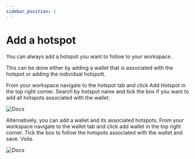 ```yaml
---
sidebar_position: 1
---
```


# Add a hotspot
You can always add a hotspot you want to follow to your workspace. 

This can be done either by adding a wallet that is associated with the hotspot or adding the individual hotspott. 

From your workspace navigate to the hotspot tab and click Add Hotspot in the top right corner. Search by hotspot name and tick the box if you want to add all hotspots associated with the wallet. 

![Docs](/img/workspace/addhotspot1.png)

Alternatively, you can add a wallet and its associated hotspots. From your workspace navigate to the wallet tab and click add wallet in the top right corner. Tick the box to follow the hotspots associated with the wallet and save. Voila. 

![Docs](/img/workspace/addhotspot2.png)
